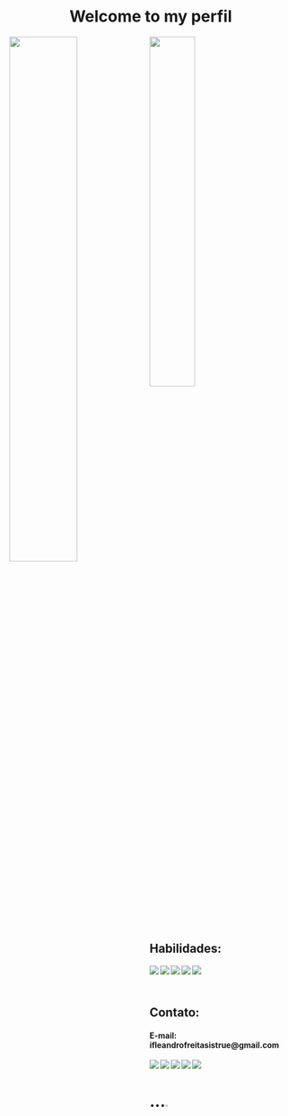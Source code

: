 # <h1 align="center" >Welcome to my perfil</h1>



<img align="left" width="49%" src="https://github-readme-stats.vercel.app/api?username=NLeanfreitas&show_icons=true&theme=dark" />
<img align="center" width="40%" src="https://github-readme-stats.vercel.app/api/top-langs/?username=NLeanfreitas&layout=compact&theme=dark" />
  
  
  
  
  
  ## <br /> Habilidades: 
  
 <img align="left" src="https://img.shields.io/badge/HTML-239120?style=for-the-badge&logo=html5&logoColor=white" />
 <img align="left" src="https://img.shields.io/badge/CSS-239120?&style=for-the-badge&logo=css3&logoColor=white" />
 <img align="left" src="https://img.shields.io/badge/JavaScript-323330?style=for-the-badge&logo=javascript&logoColor=F7DF1E" />
 <img align="left" src="https://img.shields.io/badge/Lua-2C2D72?style=for-the-badge&logo=lua&logoColor=white" />
 <img align="left" src="https://img.shields.io/badge/React-20232A?style=for-the-badge&logo=react&logoColor=61DAFB" />
<br/>
  
  ## <br /> Contato: 
  <h4>E-mail: ifleandrofreitasistrue@gmail.com</h4>
  <img align="left" src="https://img.shields.io/badge/Gmail-D14836?style=for-the-badge&logo=gmail&logoColor=white" />
  <img align="left" src="https://img.shields.io/badge/YouTube-FF0000?style=for-the-badge&logo=youtube&logoColor=white" />
  <img align="left" src="https://img.shields.io/badge/GitHub-100000?style=for-the-badge&logo=github&logoColor=white" />
  <img align="left" src="https://img.shields.io/badge/WhatsApp-25D366?style=for-the-badge&logo=whatsapp&logoColor=white" />
  <img align="left" src="https://img.shields.io/badge/LinkedIn-0077B5?style=for-the-badge&logo=linkedin&logoColor=white" />
<br/>


  
## <h1>...<img width="2%" src= "https://user-images.githubusercontent.com/81381897/169610151-e895399a-e089-4a7c-881b-b013c7a76b64.png" /></h1>



